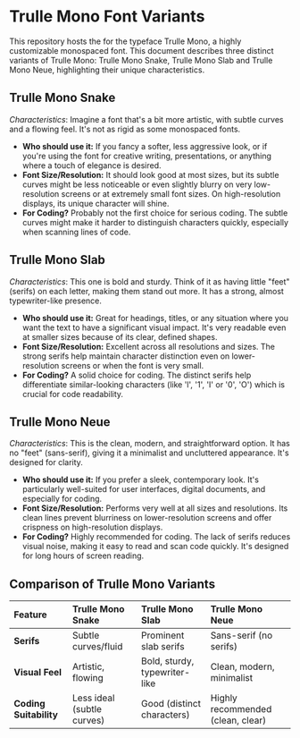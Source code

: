 # Trulle Mono Font Variants

This repository hosts the for the typeface Trulle Mono, a highly customizable monospaced font. This document describes three distinct variants of Trulle Mono: Trulle Mono Snake, Trulle Mono Slab and Trulle Mono Neue, highlighting their unique characteristics.

## Trulle Mono Snake

*Characteristics*:
Imagine a font that's a bit more artistic, with subtle curves and a flowing feel. It's not as rigid as some monospaced fonts.

*   **Who should use it:** If you fancy a softer, less aggressive look, or if you're using the font for creative writing, presentations, or anything where a touch of elegance is desired.
*   **Font Size/Resolution:** It should look good at most sizes, but its subtle curves might be less noticeable or even slightly blurry on very low-resolution screens or at extremely small font sizes. On high-resolution displays, its unique character will shine.
*   **For Coding?** Probably not the first choice for serious coding. The subtle curves might make it harder to distinguish characters quickly, especially when scanning lines of code.

## Trulle Mono Slab

*Characteristics*:
This one is bold and sturdy. Think of it as having little "feet" (serifs) on each letter, making them stand out more. It has a strong, almost typewriter-like presence.

*   **Who should use it:** Great for headings, titles, or any situation where you want the text to have a significant visual impact. It's very readable even at smaller sizes because of its clear, defined shapes.
*   **Font Size/Resolution:** Excellent across all resolutions and sizes. The strong serifs help maintain character distinction even on lower-resolution screens or when the font is very small.
*   **For Coding?** A solid choice for coding. The distinct serifs help differentiate similar-looking characters (like 'l', '1', 'I' or '0', 'O') which is crucial for code readability.

## Trulle Mono Neue

*Characteristics*:
This is the clean, modern, and straightforward option. It has no "feet" (sans-serif), giving it a minimalist and uncluttered appearance. It's designed for clarity.

*   **Who should use it:** If you prefer a sleek, contemporary look. It's particularly well-suited for user interfaces, digital documents, and especially for coding.
*   **Font Size/Resolution:** Performs very well at all sizes and resolutions. Its clean lines prevent blurriness on lower-resolution screens and offer crispness on high-resolution displays.
*   **For Coding?** Highly recommended for coding. The lack of serifs reduces visual noise, making it easy to read and scan code quickly. It's designed for long hours of screen reading.

## Comparison of Trulle Mono Variants

| Feature        | Trulle Mono Snake            | Trulle Mono Slab                  | Trulle Mono Neue                               |
| :------------- | :--------------------------- | :-------------------------------- | :--------------------------------------------- |
| **Serifs**     | Subtle curves/fluid          | Prominent slab serifs             | Sans-serif (no serifs)                         |
| **Visual Feel**| Artistic, flowing            | Bold, sturdy, typewriter-like     | Clean, modern, minimalist                      |
| **Coding Suitability** | Less ideal (subtle curves)   | Good (distinct characters)        | Highly recommended (clean, clear)              |